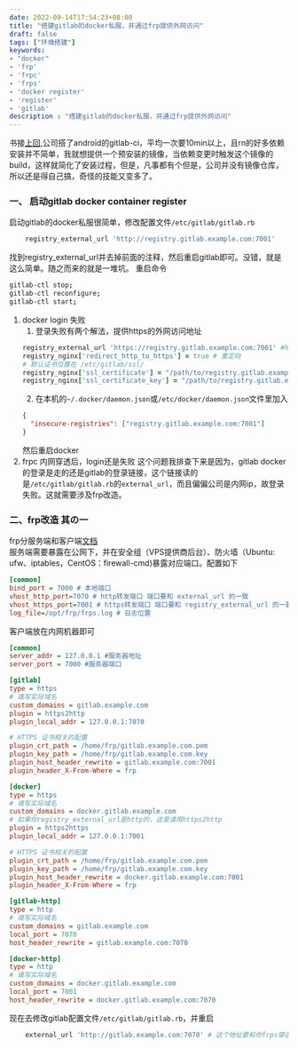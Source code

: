 ```yaml
---
date: 2022-09-14T17:54:23+08:00
title: "搭建gitlab的docker私服，并通过frp提供外网访问"
draft: false
tags: ["环境搭建"]
keywords:
- "docker"
- 'frp'
- 'frpc'
- 'frps'
- 'docker register'
- 'register'
- 'gitlab'
description : "搭建gitlab的docker私服，并通过frp提供外网访问"
---
```

书接[上回](/post/env/docker-data-root/),公司搭了android的gitlab-ci，平均一次要10min以上，且rn的好多依赖安装并不简单，我就想提供一个预安装的镜像，当依赖变更时触发这个镜像的build，这样就简化了安装过程，但是，凡事都有个但是，公司并没有镜像仓库，所以还是得自己搞，奇怪的技能又变多了。

<!--more-->

### 一、 启动gitlab docker container register
启动gitlab的docker私服很简单，修改配置文件`/etc/gitlab/gitlab.rb`
```rb
    registry_external_url 'http://registry.gitlab.example.com:7001'
```
找到registry_external_url并去掉前面的注释，然后重启gitlab即可。没错，就是这么简单。随之而来的就是一堆坑。
重启命令
```sh
gitlab-ctl stop;
gitlab-ctl reconfigure;
gitlab-ctl start;
```
1. docker login 失败
    1. 登录失败有两个解法，提供https的外网访问地址
    ```rb
    registry_external_url 'https://registry.gitlab.example.com:7001' #https
    registry_nginx['redirect_http_to_https'] = true # 重定向
    # 默认证书位置在 /etc/gitlab/ssl/
    registry_nginx['ssl_certificate'] = "/path/to/registry.gitlab.example.pem"  # 自定义证书位置
    registry_nginx['ssl_certificate_key'] = "/path/to/registry.gitlab.example.key"  # 自定义证书位置
    ```
    2. 在本机的`~/.docker/daemon.json`或`/etc/docker/daemon.json`文件里加入
      ```json
      {
        "insecure-registries": ["registry.gitlab.example.com:7001"]
      }
      ```
      然后重启docker
2. frpc 内网穿透后，login还是失败
   这个问题我排查下来是因为，gitlab docker的登录是走的还是gitlab的登录链接，这个链接读的是`/etc/gitlab/gitlab.rb`的`external_url`，而且偏偏公司是内网ip，故登录失败。这就需要涉及frp改造。

### 二、frp改造 其の一
frp分服务端和客户端[文档](https://gofrp.org/docs/)  
服务端需要暴露在公网下，并在安全组（VPS提供商后台）、防火墙（Ubuntu: ufw、iptables，CentOS：firewall-cmd)暴露对应端口。配置如下
```ini
[common]
bind_port = 7000 # 本地端口
vhost_http_port=7070 # http转发端口 端口要和 external_url 的一致
vhost_https_port=7001 # https转发端口 端口要和 registry_external_url 的一致
log_file=/opt/frp/frps.log # 日志位置
```

客户端放在内网机器即可
```ini
[common]
server_addr = 127.0.0.1 #服务器地址
server_port = 7000 #服务器端口

[gitlab]
type = https
# 填写实际域名
custom_domains = gitlab.example.com
plugin = https2http
plugin_local_addr = 127.0.0.1:7070

# HTTPS 证书相关的配置
plugin_crt_path = /home/frp/gitlab.example.com.pem
plugin_key_path = /home/frp/gitlab.example.com.key
plugin_host_header_rewrite = gitlab.example.com:7001
plugin_header_X-From-Where = frp

[docker]
type = https
# 填写实际域名
custom_domains = docker.gitlab.example.com
# 如果你registry_external_url是http的，这里请用https2http
plugin = https2https 
plugin_local_addr = 127.0.0.1:7001

# HTTPS 证书相关的配置
plugin_crt_path = /home/frp/gitlab.example.com.pem
plugin_key_path = /home/frp/gitlab.example.com.key
plugin_host_header_rewrite = docker.gitlab.example.com:7001
plugin_header_X-From-Where = frp

[gitlab-http]
type = http
# 填写实际域名
custom_domains = gitlab.example.com
local_port = 7070
host_header_rewrite = gitlab.example.com:7070

[docker-http]
type = http
# 填写实际域名
custom_domains = docker.gitlab.example.com
local_port = 7001
host_header_rewrite = docker.gitlab.example.com:7070
```

现在去修改gitlab配置文件`/etc/gitlab/gitlab.rb`，并重启
```rb
    external_url 'http://gitlab.example.com:7070' # 这个地址要和你frps穿透的一致
```